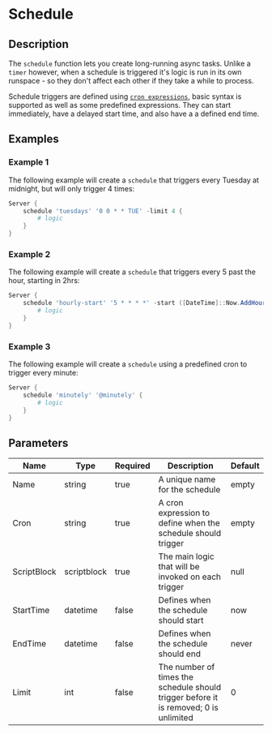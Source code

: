 # Schedule

## Description

The `schedule` function lets you create long-running async tasks. Unlike a `timer` however, when a schedule is triggered it's logic is run in its own runspace - so they don't affect each other if they take a while to process.

Schedule triggers are defined using [`cron expressions`](../../Tutorials/CronExpressions), basic syntax is supported as well as some predefined expressions. They can start immediately, have a delayed start time, and also have a a defined end time.

## Examples

### Example 1

The following example will create a `schedule` that triggers every Tuesday at midnight, but will only trigger 4 times:

```powershell
Server {
    schedule 'tuesdays' '0 0 * * TUE' -limit 4 {
        # logic
    }
}
```

### Example 2

The following example will create a `schedule` that triggers every 5 past the hour, starting in 2hrs:

```powershell
Server {
    schedule 'hourly-start' '5 * * * *' -start ([DateTime]::Now.AddHours(2)) {
        # logic
    }
}
```

### Example 3

The following example will create a `schedule` using a predefined cron to trigger every minute:

```powershell
Server {
    schedule 'minutely' '@minutely' {
        # logic
    }
}
```

## Parameters

| Name | Type | Required | Description | Default |
| ---- | ---- | -------- | ----------- | ------- |
| Name | string | true | A unique name for the schedule | empty |
| Cron | string | true | A cron expression to define when the schedule should trigger | empty |
| ScriptBlock | scriptblock | true | The main logic that will be invoked on each trigger | null |
| StartTime | datetime | false | Defines when the schedule should start | now |
| EndTime | datetime | false | Defines when the schedule should end | never |
| Limit | int | false | The number of times the schedule should trigger before it is removed; 0 is unlimited | 0 |
